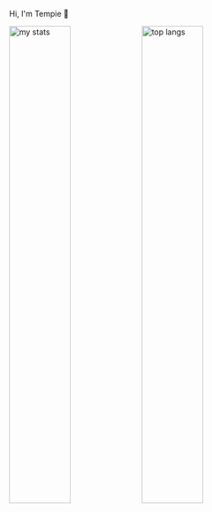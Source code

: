 Hi, I'm Tempie 👋

<img alt="my stats" align="left" width="47%" src="https://github-readme-stats.vercel.app/api?username=Tempies"/>

<img alt="top langs" align="left" width="47%" src= "https://github-readme-stats.vercel.app/api/top-langs/?username=Tempies&layout=compact" />

